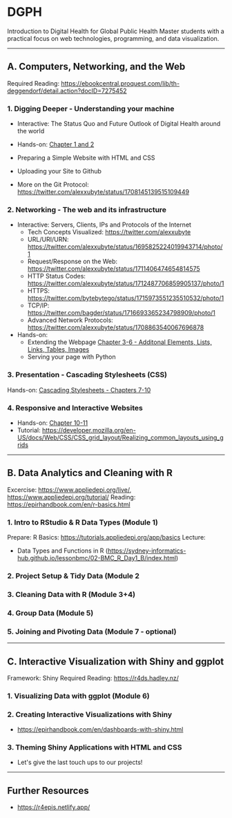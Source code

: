 # DGPH
Introduction to Digital Health for Global Public Health Master students with a practical focus on web technologies, programming, and data visualization.


---

## A. Computers, Networking, and the Web

Required Reading: https://ebookcentral.proquest.com/lib/th-deggendorf/detail.action?docID=7275452

### 1. Digging Deeper - Understanding your machine

- Interactive: The Status Quo and Future Outlook of Digital Health around the world
- Hands-on: [Chapter 1 and 2](https://ebookcentral.proquest.com/lib/th-deggendorf/detail.action?docID=7275452)

- Preparing a Simple Website with HTML and CSS
- Uploading your Site to Github
- More on the Git Protocol: https://twitter.com/alexxubyte/status/1708145139515109449

### 2. Networking - The web and its infrastructure

- Interactive: Servers, Clients, IPs and Protocols of the Internet
  - Tech Concepts Visualized: https://twitter.com/alexxubyte
  - URL/URI/URN: https://twitter.com/alexxubyte/status/1695825224019943714/photo/1
  - Request/Response on the Web: https://twitter.com/alexxubyte/status/1711406474654814575
  - HTTP Status Codes: https://twitter.com/alexxubyte/status/1712487706859905137/photo/1
  - HTTPS: https://twitter.com/bytebytego/status/1715973551235510532/photo/1
  - TCP/IP: https://twitter.com/bagder/status/1716693365234798909/photo/1
  - Advanced Network Protocols: https://twitter.com/alexxubyte/status/1708863540067696878   
- Hands-on:
  - Extending the Webpage [Chapter 3-6 - Additonal Elements, Lists, Links, Tables, Images](https://ebookcentral.proquest.com/lib/th-deggendorf/reader.action?docID=7275452&ppg=66)
  - Serving your page with Python

### 3. Presentation - Cascading Stylesheets (CSS)

Hands-on: [Cascading Stylesheets - Chapters 7-10](https://ebookcentral.proquest.com/lib/th-deggendorf/reader.action?docID=7275452&ppg=162)

### 4. Responsive and Interactive Websites

- Hands-on: [Chapter 10-11](https://ebookcentral.proquest.com/lib/th-deggendorf/reader.action?docID=7275452&ppg=240)
- Tutorial: https://developer.mozilla.org/en-US/docs/Web/CSS/CSS_grid_layout/Realizing_common_layouts_using_grids


---

## B. Data Analytics and Cleaning with R

Excercise: https://www.appliedepi.org/live/, https://www.appliedepi.org/tutorial/
Reading: https://epirhandbook.com/en/r-basics.html

### 1. Intro to RStudio & R Data Types (Module 1)

Prepare: R Basics: https://tutorials.appliedepi.org/app/basics
Lecture: 
 - Data Types and Functions in R (https://sydney-informatics-hub.github.io/lessonbmc/02-BMC_R_Day1_B/index.html)

### 2. Project Setup & Tidy Data (Module 2

### 3. Cleaning Data with R (Module 3+4)

### 4. Group Data (Module 5)

### 5. Joining and Pivoting Data (Module 7 - optional)


---

## C.  Interactive Visualization with Shiny and ggplot

Framework: Shiny
Required Reading: https://r4ds.hadley.nz/

### 1. Visualizing Data with ggplot (Module 6)

### 2. Creating Interactive Visualizations with Shiny 
- https://epirhandbook.com/en/dashboards-with-shiny.html

### 3. Theming Shiny Applications with HTML and CSS
- Let's give the last touch ups to our projects!

---
## Further Resources

- https://r4epis.netlify.app/
